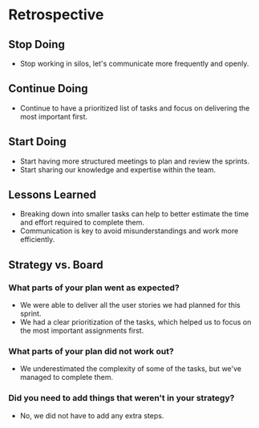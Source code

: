 # Retrospective

## Stop Doing

- Stop working in silos, let's communicate more frequently and openly.

## Continue Doing

- Continue to have a prioritized list of tasks and focus on delivering the most
  important first.

## Start Doing

- Start having more structured meetings to plan and review the sprints.
- Start sharing our knowledge and expertise within the team.

## Lessons Learned

- Breaking down into smaller tasks can help to better estimate the time and
  effort required to complete them.
- Communication is key to avoid misunderstandings and work more efficiently.

## Strategy vs. Board

### What parts of your plan went as expected?

- We were able to deliver all the user stories we had planned for this sprint.
- We had a clear prioritization of the tasks, which helped us to focus on the
  most important assignments first.

### What parts of your plan did not work out?

- We underestimated the complexity of some of the tasks, but we've managed to
  complete them.

### Did you need to add things that weren't in your strategy?

- No, we did not have to add any extra steps.

